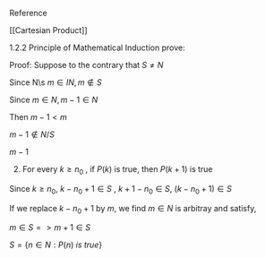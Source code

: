 


Reference 

[[Cartesian Product]]

1.2.2 Principle of Mathematical Induction prove:

Proof: Suppose to the contrary that $S\neq N$ 

Since N\s
$m\in IN,m\notin S$  

Since $m\in N,m-1\in N$

Then $m-1<m$

$m-1\notin N/S$

$m-1$


2. For every $k\geq n_0$ , if $P(k)$ is true, then $P(k+1)$ is true

Since $k\geq n_0$, $k-n_0+1\in S$ , $k+1-n_0\in S$, $(k-n_0+1)\in S$

If we replace  $k-n_0+1$ by $m$, we find $m\in N$ is arbitray and satisfy,

$m\in S => m+1\in S$ 

$S=\{n\in N: P(n) \ is\ true\}$ 

